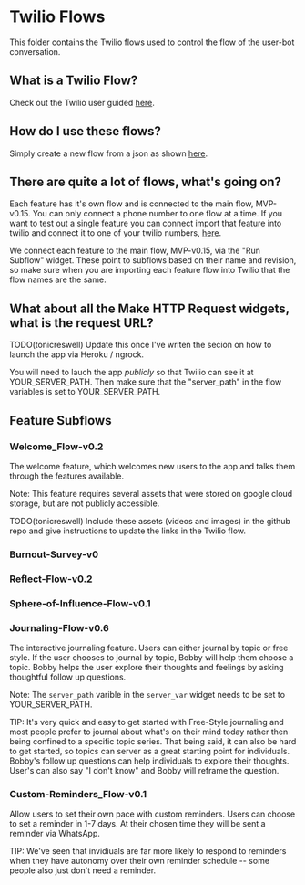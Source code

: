 # Twilio Flows

This folder contains the Twilio flows used to control the flow of the user-bot conversation.

## What is a Twilio Flow?

Check out the Twilio user guided [here](https://www.twilio.com/docs/studio/user-guide).

## How do I use these flows?

Simply create a new flow from a json as shown [here](https://www.twilio.com/docs/studio/user-guide#importing-flow-data).

## There are quite a lot of flows, what's going on?

Each feature has it's own flow and is connected to the main flow, MVP-v0.15. You can only connect a phone number to one flow at a time. If you want to test out a single feature you can connect import that feature into twilio and connect it to one of your twilio numbers, [here](https://www.twilio.com/docs/conversations/connect-to-studio).

We connect each feature to the main flow, MVP-v0.15, via the "Run Subflow" widget. These point to subflows based on their name and revision, so make sure when you are importing each feature flow into Twilio that the flow names are the same.

## What about all the Make HTTP Request widgets, what is the request URL?

TODO(tonicreswell) Update this once I've writen the secion on how to launch the app via Heroku / ngrock.

You will need to lauch the app *publicly* so that Twilio can see it at YOUR_SERVER_PATH. Then make sure that the "server_path" in the flow variables is set to YOUR_SERVER_PATH.

## Feature Subflows

### Welcome_Flow-v0.2

The welcome feature, which welcomes new users to the app and talks them through the features available.

Note: This feature requires several assets that were stored on google cloud storage, but are not publicly accessible. 

TODO(tonicreswell) Include these assets (videos and images) in the github repo and give instructions to update the links in the Twilio flow.

### Burnout-Survey-v0

### Reflect-Flow-v0.2

### Sphere-of-Influence-Flow-v0.1

### Journaling-Flow-v0.6

The interactive journaling feature. Users can either journal by topic or free style. If the user chooses to journal by topic, Bobby will help them choose a topic. Bobby helps the user explore their thoughts and feelings by asking thoughtful follow up questions.

Note: The `server_path` varible in the `server_var` widget needs to be set to YOUR_SERVER_PATH.

TIP: It's very quick and easy to get started with Free-Style journaling and most people prefer to journal about what's on their mind today rather then being confined to a specific topic series. That being said, it can also be hard to get started, so topics can server as a great starting point for individuals. Bobby's follow up questions can help individuals to explore their thoughts. User's can also say "I don't know" and Bobby will reframe the question.

### Custom-Reminders_Flow-v0.1

Allow users to set their own pace with custom reminders. Users can choose to set a reminder in 1-7 days. At their chosen time they will be sent a reminder via WhatsApp.

TIP: We've seen that invidiuals are far more likely to respond to reminders when they have autonomy over their own reminder schedule -- some people also just don't need a reminder.

  
